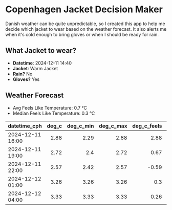 
# Copenhagen Jacket Decision Maker

Danish weather can be quite unpredictable, so I created this app to help me decide which jacket to wear based on the weather forecast. 
It also alerts me when it's cold enough to bring gloves or when I should be ready for rain.

## What Jacket to wear?

- **Datetime**: 2024-12-11 14:40
- **Jacket**: Warm Jacket
- **Rain?** No
- **Gloves?** Yes

## Weather Forecast
- Avg Feels Like Temperature: 0.7 °C
- Median Feels Like Temperature: 0.3 °C

| datetime_cph     |   deg_c |   deg_c_min |   deg_c_max |   deg_c_feels | weather   | wind   | rain   |
|:-----------------|--------:|------------:|------------:|--------------:|:----------|:-------|:-------|
| 2024-12-11 16:00 |    2.88 |        2.29 |        2.88 |          2.88 | Clouds    | Low    | None   |
| 2024-12-11 19:00 |    2.72 |        2.4  |        2.72 |          0.67 | Clouds    | Low    | None   |
| 2024-12-11 22:00 |    2.57 |        2.42 |        2.57 |         -0.59 | Clouds    | Low    | None   |
| 2024-12-12 01:00 |    3.26 |        3.26 |        3.26 |          0.3  | Clouds    | Low    | None   |
| 2024-12-12 04:00 |    3.33 |        3.33 |        3.33 |          0.26 | Clouds    | Low    | None   |
        
